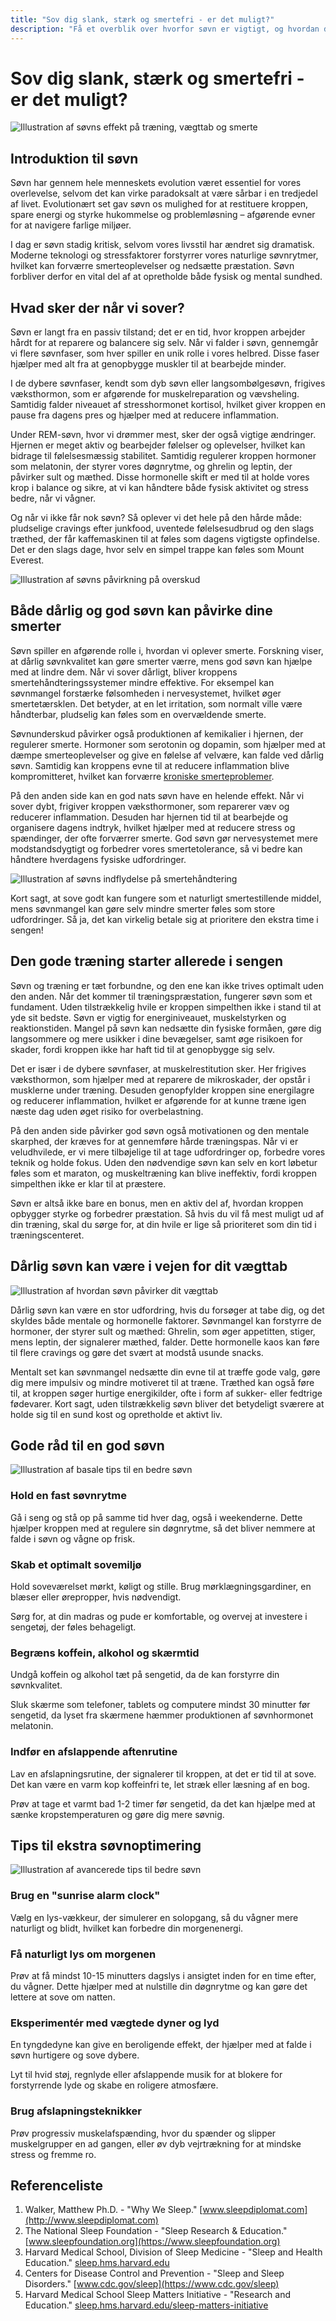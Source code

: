 ```yaml
---
title: "Sov dig slank, stærk og smertefri - er det muligt?"
description: "Få et overblik over hvorfor søvn er vigtigt, og hvordan det påvirker din vægt, styrketræning, og smerte"
---
```


# Sov dig slank, stærk og smertefri - er det muligt?

![Illustration af søvns effekt på træning, vægttab og smerte](/images/articles/Søvn_intro.webp)

## Introduktion til søvn

Søvn har gennem hele menneskets evolution været essentiel for vores overlevelse, selvom det kan virke paradoksalt at være sårbar i en tredjedel af livet. Evolutionært set gav søvn os mulighed for at restituere kroppen, spare energi og styrke hukommelse og problemløsning – afgørende evner for at navigere farlige miljøer.

I dag er søvn stadig kritisk, selvom vores livsstil har ændret sig dramatisk. Moderne teknologi og stressfaktorer forstyrrer vores naturlige søvnrytmer, hvilket kan forværre smerteoplevelser og nedsætte præstation. Søvn forbliver derfor en vital del af at opretholde både fysisk og mental sundhed.

## Hvad sker der når vi sover?

Søvn er langt fra en passiv tilstand; det er en tid, hvor kroppen arbejder hårdt for at reparere og balancere sig selv. Når vi falder i søvn, gennemgår vi flere søvnfaser, som hver spiller en unik rolle i vores helbred. Disse faser hjælper med alt fra at genopbygge muskler til at bearbejde minder.

I de dybere søvnfaser, kendt som dyb søvn eller langsombølgesøvn, frigives væksthormon, som er afgørende for muskelreparation og vævsheling. Samtidig falder niveauet af stresshormonet kortisol, hvilket giver kroppen en pause fra dagens pres og hjælper med at reducere inflammation.

Under REM-søvn, hvor vi drømmer mest, sker der også vigtige ændringer. Hjernen er meget aktiv og bearbejder følelser og oplevelser, hvilket kan bidrage til følelsesmæssig stabilitet. Samtidig regulerer kroppen hormoner som melatonin, der styrer vores døgnrytme, og ghrelin og leptin, der påvirker sult og mæthed. Disse hormonelle skift er med til at holde vores krop i balance og sikre, at vi kan håndtere både fysisk aktivitet og stress bedre, når vi vågner.

Og når vi ikke får nok søvn? Så oplever vi det hele på den hårde måde: pludselige cravings efter junkfood, uventede følelsesudbrud og den slags træthed, der får kaffemaskinen til at føles som dagens vigtigste opfindelse. Det er den slags dage, hvor selv en simpel trappe kan føles som Mount Everest.

![Illustration af søvns påvirkning på overskud](/images/articles/Søvn_everest.webp)

## Både dårlig og god søvn kan påvirke dine smerter

Søvn spiller en afgørende rolle i, hvordan vi oplever smerte. Forskning viser, at dårlig søvnkvalitet kan gøre smerter værre, mens god søvn kan hjælpe med at lindre dem. Når vi sover dårligt, bliver kroppens smertehåndteringssystemer mindre effektive. For eksempel kan søvnmangel forstærke følsomheden i nervesystemet, hvilket øger smertetærsklen. Det betyder, at en let irritation, som normalt ville være håndterbar, pludselig kan føles som en overvældende smerte.

Søvnunderskud påvirker også produktionen af kemikalier i hjernen, der regulerer smerte. Hormoner som serotonin og dopamin, som hjælper med at dæmpe smerteoplevelser og give en følelse af velvære, kan falde ved dårlig søvn. Samtidig kan kroppens evne til at reducere inflammation blive kompromitteret, hvilket kan forværre [kroniske smerteproblemer](https://www.fysfinder.dk/fysioterapeut-artikler/kroniske_smerter).

På den anden side kan en god nats søvn have en helende effekt. Når vi sover dybt, frigiver kroppen væksthormoner, som reparerer væv og reducerer inflammation. Desuden har hjernen tid til at bearbejde og organisere dagens indtryk, hvilket hjælper med at reducere stress og spændinger, der ofte forværrer smerte. God søvn gør nervesystemet mere modstandsdygtigt og forbedrer vores smertetolerance, så vi bedre kan håndtere hverdagens fysiske udfordringer.

![Illustration af søvns indflydelse på smertehåndtering](/images/articles/Søvn_smertehåndtering.png)

Kort sagt, at sove godt kan fungere som et naturligt smertestillende middel, mens søvnmangel kan gøre selv mindre smerter føles som store udfordringer. Så ja, det kan virkelig betale sig at prioritere den ekstra time i sengen!

## Den gode træning starter allerede i sengen

Søvn og træning er tæt forbundne, og den ene kan ikke trives optimalt uden den anden. Når det kommer til træningspræstation, fungerer søvn som et fundament. Uden tilstrækkelig hvile er kroppen simpelthen ikke i stand til at yde sit bedste. Søvn er vigtig for energiniveauet, muskelstyrken og reaktionstiden. Mangel på søvn kan nedsætte din fysiske formåen, gøre dig langsommere og mere usikker i dine bevægelser, samt øge risikoen for skader, fordi kroppen ikke har haft tid til at genopbygge sig selv.

Det er især i de dybere søvnfaser, at muskelrestitution sker. Her frigives væksthormon, som hjælper med at reparere de mikroskader, der opstår i musklerne under træning. Desuden genopfylder kroppen sine energilagre og reducerer inflammation, hvilket er afgørende for at kunne træne igen næste dag uden øget risiko for overbelastning.

På den anden side påvirker god søvn også motivationen og den mentale skarphed, der kræves for at gennemføre hårde træningspas. Når vi er veludhvilede, er vi mere tilbøjelige til at tage udfordringer op, forbedre vores teknik og holde fokus. Uden den nødvendige søvn kan selv en kort løbetur føles som et maraton, og muskeltræning kan blive ineffektiv, fordi kroppen simpelthen ikke er klar til at præstere.

Søvn er altså ikke bare en bonus, men en aktiv del af, hvordan kroppen opbygger styrke og forbedrer præstation. Så hvis du vil få mest muligt ud af din træning, skal du sørge for, at din hvile er lige så prioriteret som din tid i træningscenteret.

## Dårlig søvn kan være i vejen for dit vægttab

![Illustration af hvordan søvn påvirker dit vægttab](/images/articles/Søvn_vægttab.webp)

Dårlig søvn kan være en stor udfordring, hvis du forsøger at tabe dig, og det skyldes både mentale og hormonelle faktorer. Søvnmangel kan forstyrre de hormoner, der styrer sult og mæthed: Ghrelin, som øger appetitten, stiger, mens leptin, der signalerer mæthed, falder. Dette hormonelle kaos kan føre til flere cravings og gøre det svært at modstå usunde snacks.

Mentalt set kan søvnmangel nedsætte din evne til at træffe gode valg, gøre dig mere impulsiv og mindre motiveret til at træne. Træthed kan også føre til, at kroppen søger hurtige energikilder, ofte i form af sukker- eller fedtrige fødevarer. Kort sagt, uden tilstrækkelig søvn bliver det betydeligt sværere at holde sig til en sund kost og opretholde et aktivt liv.

## Gode råd til en god søvn

![Illustration af basale tips til en bedre søvn](/images/articles/Søvn_tips_basic.png)

### Hold en fast søvnrytme

Gå i seng og stå op på samme tid hver dag, også i weekenderne. Dette hjælper kroppen med at regulere sin døgnrytme, så det bliver nemmere at falde i søvn og vågne op frisk.

### Skab et optimalt sovemiljø

Hold soveværelset mørkt, køligt og stille. Brug mørklægningsgardiner, en blæser eller ørepropper, hvis nødvendigt.

Sørg for, at din madras og pude er komfortable, og overvej at investere i sengetøj, der føles behageligt.

### Begræns koffein, alkohol og skærmtid

Undgå koffein og alkohol tæt på sengetid, da de kan forstyrre din søvnkvalitet.

Sluk skærme som telefoner, tablets og computere mindst 30 minutter før sengetid, da lyset fra skærmene hæmmer produktionen af søvnhormonet melatonin.

### Indfør en afslappende aftenrutine

Lav en afslapningsrutine, der signalerer til kroppen, at det er tid til at sove. Det kan være en varm kop koffeinfri te, let stræk eller læsning af en bog.

Prøv at tage et varmt bad 1-2 timer før sengetid, da det kan hjælpe med at sænke kropstemperaturen og gøre dig mere søvnig.

## Tips til ekstra søvnoptimering

![Illustration af avancerede tips til bedre søvn](/images/articles/Søvn_tips_avanceret.png)

### Brug en "sunrise alarm clock"

Vælg en lys-vækkeur, der simulerer en solopgang, så du vågner mere naturligt og blidt, hvilket kan forbedre din morgenenergi.

### Få naturligt lys om morgenen

Prøv at få mindst 10-15 minutters dagslys i ansigtet inden for en time efter, du vågner. Dette hjælper med at nulstille din døgnrytme og kan gøre det lettere at sove om natten.

### Eksperimentér med vægtede dyner og lyd

En tyngdedyne kan give en beroligende effekt, der hjælper med at falde i søvn hurtigere og sove dybere.

Lyt til hvid støj, regnlyde eller afslappende musik for at blokere for forstyrrende lyde og skabe en roligere atmosfære.

### Brug afslapningsteknikker

Prøv progressiv muskelafspænding, hvor du spænder og slipper muskelgrupper en ad gangen, eller øv dyb vejrtrækning for at mindske stress og fremme ro.

## Referenceliste

1. Walker, Matthew Ph.D. - "Why We Sleep." [www.sleepdiplomat.com](http://www.sleepdiplomat.com)
2. The National Sleep Foundation - "Sleep Research & Education." [www.sleepfoundation.org](https://www.sleepfoundation.org)
3. Harvard Medical School, Division of Sleep Medicine - "Sleep and Health Education." [sleep.hms.harvard.edu](https://sleep.hms.harvard.edu)
4. Centers for Disease Control and Prevention - "Sleep and Sleep Disorders." [www.cdc.gov/sleep](https://www.cdc.gov/sleep)
5. Harvard Medical School Sleep Matters Initiative - "Research and Education." [sleep.hms.harvard.edu/sleep-matters-initiative](https://sleep.hms.harvard.edu/sleep-matters-initiative)
